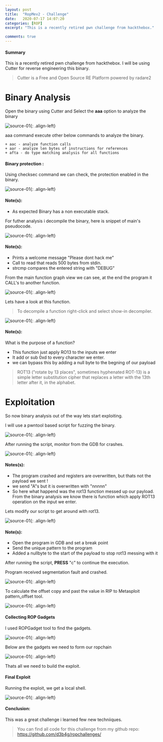 ```yaml
---
layout: post
title:  "RopMev2 - Challenge"
date:   2020-07-17 14:07:20
categories: [ROP]
excerpt: "This is a recently retired pwn challenge from hackthebox."

comments: true
---
```



#### Summary

This is a recently retired pwn challenge from hackthebox. I will be using Cutter for reverse engineering this binary.

> Cutter is a Free and Open Source RE Platform powered by radare2


# Binary Analysis

Open the binary using Cutter and Select the **aaa** option to analyze the binary 

![source-01](/img/Screenshotr6.png){: .align-left}

aaa command  execute other below commands to analyze the binary.

    + aac - analyze function calls 
    + aar - analyze len bytes of instructions for references
    + afta - do type matching analysis for all functions


#### Binary protection :
Using checksec command we can check, the protection enabled in the binary.

![source-01](/img/ropv2-8.PNG){: .align-left}


#### Note(s):

+ As expected Binary has a non executable stack.


For futher analysis i decompile the binary, here is snippet of main's pseudocode.

![source-01](/img/ropv2-1.PNG){: .align-left}

#### Note(s):


+ Prints a welcome message "Please dont hack me"
+ Call to read that reads 500 bytes from stdin.
+ strcmp compares the entered string with "DEBUG"

From the main function graph view we can see, at the end the program it CALL's to another function.


![source-01](/img/ropemev2-001.PNG){: .align-left}

Lets have a look at this function.

> To decompile a function right-click and select show-in decompiler. 

![source-01](/img/ropv2-2.PNG){: .align-left}

#### Note(s):

What is the purpose of a function?

+ This function just apply RO13 to the inputs we enter 
+ It add or sub 0xd to every character we enter.
+ we can bypass this by adding a null byte to the begning of our payload

> ROT13 ("rotate by 13 places", sometimes hyphenated ROT-13) is a simple letter substitution cipher that replaces a letter with the 13th letter after it, in the alphabet.

# Exploitation

So now binary analysis out of the way lets start exploiting. 

I will use a pwntool based script for fuzzing the binary.

![source-01](/img/ropv2-10.PNG){: .align-left}


After running the script, monitor from the GDB for crashes.

![source-01](/img/ropv2-9.PNG){: .align-left}

#### Notes(s):

+ The program crashed and registers are overwritten, but thats not the payload we sent ! 
+ we send "A"s but it is overwritten with "nnnnn" 
+ So here what happend was the rot13 function messed up our payload. From the binary analysis we know there is function which apply ROT13 operation on the input we enter.


Lets modify our script to get around with rot13.

![source-01](/img/ropv2-7.PNG){: .align-left}

#### Note(s):

+ Open the program in GDB and set a break point
+ Send the unique pattern to the program
+ Added a nullbyte to the start of the payload to stop rot13 messing with it

After running the script, **PRESS** "c" to continue the execution.

Program received segmentation fault and crashed.

![source-01](/img/ropv2-4.PNG){: .align-left}

To calculate the offset copy and past the value in RIP to Metasploit pattern_offset tool.

![source-01](/img/ropv2-6.PNG){: .align-left}

#### Collecting ROP Gadgets

I used ROPGadget tool to find the gadgets.

![source-01](/img/ropv2-11.PNG){: .align-left}

Below are the gadgets we need to form our ropchain

![source-01](/img/ropv2-12.PNG){: .align-left}

Thats all we need to build the exploit. 

#### Final Exploit

Running the exploit, we get a local shell.

![source-01](/img/ropv2-13.PNG){: .align-left}


#### Conclusion:

This was a great challenge i learned few new techniiques.

> You can find all code for this challenge from my github repo: https://github.com/d3b4g/ropchallenges/







